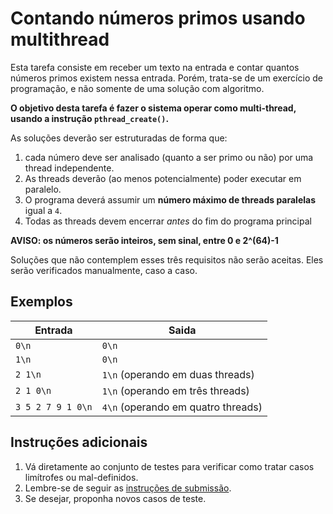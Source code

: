 # Contando números primos usando multithread

Esta tarefa consiste em receber um texto na entrada e contar quantos números
primos existem nessa entrada. Porém, trata-se de
um exercício de programação, e não somente de uma solução com algoritmo.

**O objetivo desta tarefa é fazer o sistema operar como multi-thread,
usando a instrução `pthread_create()`.**

As soluções deverão ser estruturadas de forma que:

1. cada número deve ser analisado (quanto a ser primo ou não) por
uma thread independente.
1. As threads deverão (ao menos potencialmente) poder
executar em paralelo.
1. O programa deverá assumir um **número máximo de threads paralelas** igual a
`4`.
1. Todas as threads devem encerrar *antes* do fim do programa principal

**AVISO: os números serão inteiros, sem sinal, entre 0 e 2^(64)-1**

Soluções que não contemplem esses três requisitos não serão aceitas. Eles serão
verificados manualmente, caso a caso.

## Exemplos

Entrada | Saida
------- | -----
`0\n` | `0\n`
`1\n` | `0\n`
`2 1\n` | `1\n` (operando em duas threads)
`2 1 0\n` | `1\n` (operando em três threads)
`3 5 2 7 9 1 0\n` | `4\n` (operando em quatro threads)

## Instruções adicionais

1. Vá diretamente ao conjunto de testes para verificar como tratar casos
   limítrofes ou mal-definidos.
1. Lembre-se de seguir as [instruções de submissão](doc/instrucoes.md).
1. Se desejar, proponha novos casos de teste.
